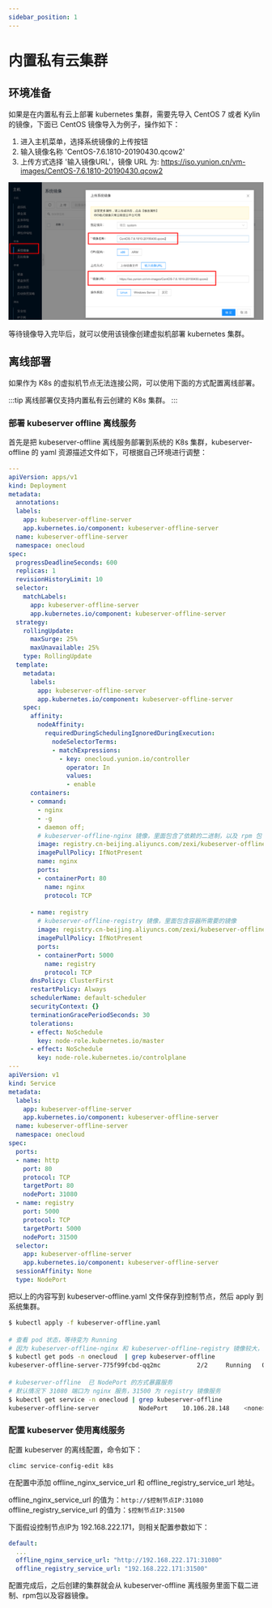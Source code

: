 ```yaml
---
sidebar_position: 1
---
```


# 内置私有云集群

## 环境准备

如果是在内置私有云上部署 kubernetes 集群，需要先导入 CentOS 7 或者 Kylin 的镜像，下面已 CentOS 镜像导入为例子，操作如下：

1. 进入主机菜单，选择系统镜像的上传按钮
2. 输入镜像名称 'CentOS-7.6.1810-20190430.qcow2'
3. 上传方式选择 '输入镜像URL'，镜像 URL 为: https://iso.yunion.cn/vm-images/CentOS-7.6.1810-20190430.qcow2

![](./images/k8s_cluster_import_onecloud_image.png)

等待镜像导入完毕后，就可以使用该镜像创建虚拟机部署 kubernetes 集群。

## 离线部署

如果作为 K8s 的虚拟机节点无法连接公网，可以使用下面的方式配置离线部署。

:::tip
离线部署仅支持内置私有云创建的 K8s 集群。
:::

### 部署 kubeserver offline 离线服务

首先是把 kubeserver-offline 离线服务部署到系统的 K8s 集群，kubeserver-offline 的 yaml 资源描述文件如下，可根据自己环境进行调整：

```yaml
---
apiVersion: apps/v1
kind: Deployment
metadata:
  annotations:
  labels:
    app: kubeserver-offline-server
    app.kubernetes.io/component: kubeserver-offline-server
  name: kubeserver-offline-server
  namespace: onecloud
spec:
  progressDeadlineSeconds: 600
  replicas: 1
  revisionHistoryLimit: 10
  selector:
    matchLabels:
      app: kubeserver-offline-server
      app.kubernetes.io/component: kubeserver-offline-server
  strategy:
    rollingUpdate:
      maxSurge: 25%
      maxUnavailable: 25%
    type: RollingUpdate
  template:
    metadata:
      labels:
        app: kubeserver-offline-server
        app.kubernetes.io/component: kubeserver-offline-server
    spec:
      affinity:
        nodeAffinity:
          requiredDuringSchedulingIgnoredDuringExecution:
            nodeSelectorTerms:
            - matchExpressions:
              - key: onecloud.yunion.io/controller
                operator: In
                values:
                - enable
      containers:
      - command:
        - nginx
        - -g
        - daemon off;
        # kubeserver-offline-nginx 镜像，里面包含了依赖的二进制，以及 rpm 包
        image: registry.cn-beijing.aliyuncs.com/zexi/kubeserver-offline-nginx:v0.0.2
        imagePullPolicy: IfNotPresent
        name: nginx
        ports:
        - containerPort: 80
          name: nginx
          protocol: TCP

      - name: registry
        # kubeserver-offline-registry 镜像，里面包含容器所需要的镜像
        image: registry.cn-beijing.aliyuncs.com/zexi/kubeserver-offline-registry:v0.0.2
        imagePullPolicy: IfNotPresent
        ports:
        - containerPort: 5000
          name: registry
          protocol: TCP
      dnsPolicy: ClusterFirst
      restartPolicy: Always
      schedulerName: default-scheduler
      securityContext: {}
      terminationGracePeriodSeconds: 30
      tolerations:
      - effect: NoSchedule
        key: node-role.kubernetes.io/master
      - effect: NoSchedule
        key: node-role.kubernetes.io/controlplane
---
apiVersion: v1
kind: Service
metadata:
  labels:
    app: kubeserver-offline-server
    app.kubernetes.io/component: kubeserver-offline-server
  name: kubeserver-offline-server
  namespace: onecloud
spec:
  ports:
  - name: http
    port: 80
    protocol: TCP
    targetPort: 80
    nodePort: 31080
  - name: registry
    port: 5000
    protocol: TCP
    targetPort: 5000
    nodePort: 31500
  selector:
    app: kubeserver-offline-server
    app.kubernetes.io/component: kubeserver-offline-server
  sessionAffinity: None
  type: NodePort
```

把以上的内容写到 kubeserver-offline.yaml 文件保存到控制节点，然后 apply 到系统集群。

```bash
$ kubectl apply -f kubeserver-offline.yaml

# 查看 pod 状态，等待变为 Running
# 因为 kubeserver-offline-nginx 和 kubeserver-offline-registry 镜像较大，总共有 2.9G 左右，请耐心等待镜像下载
$ kubectl get pods -n onecloud  | grep kubeserver-offline
kubeserver-offline-server-775f99fcbd-qq2mc          2/2     Running   0          7h18m

# kubeserver-offline  已 NodePort 的方式暴露服务
# 默认情况下 31080 端口为 nginx 服务，31500 为 registry 镜像服务
$ kubectl get service -n onecloud | grep kubeserver-offline
kubeserver-offline-server           NodePort    10.106.28.148    <none>        80:31080/TCP,5000:31500/TCP       18h
```

### 配置 kubeserver 使用离线服务

配置 kubeserver 的离线配置，命令如下：

```bash
climc service-config-edit k8s
```

在配置中添加 offline_nginx_service_url 和 offline_registry_service_url 地址。

offline_nginx_service_url 的值为：`http://$控制节点IP:31080`
offline_registry_service_url 的值为：`$控制节点IP:31500`

下面假设控制节点IP为 192.168.222.171，则相关配置参数如下：

```yaml
default:
  ...
  offline_nginx_service_url: "http://192.168.222.171:31080"
  offline_registry_service_url: "192.168.222.171:31500"
```

配置完成后，之后创建的集群就会从 kubeserver-offline 离线服务里面下载二进制、rpm包以及容器镜像。
